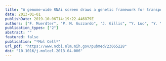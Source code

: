 ```yaml
---
title: "A genome-wide RNAi screen draws a genetic framework for transposon control and primary piRNA biogenesis in Drosophila"
date: 2013-01-01
publishDate: 2019-10-06T14:19:22.446879Z
authors: ["F. Muerdter", "P. M. Guzzardo", "J. Gillis", "Y. Luo", "Y. Yu", "C. Chen", "R. Fekete", "G. J. Hannon"]
publication_types: ["2"]
abstract: ""
featured: false
publication: "*Mol Cell*"
url_pdf: "https://www.ncbi.nlm.nih.gov/pubmed/23665228"
doi: "10.1016/j.molcel.2013.04.006"
---
```


